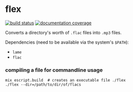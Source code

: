 flex
====

[![build status][travis-status-image]][travis-status]
[![documentation coverage][inch-status-image]][inch-status]

Converts a directory's worth of `.flac` files into `.mp3` files.

Dependencies (need to be available via the system's `$PATH`):

* `lame`
* `flac`

### compiling a file for commandline usage

    mix escript.build  # creates an executable file ./flex
    ./flex --dir=/path/to/dir/of/flacs

[inch-status]: http://inch-ci.org/github/alxndr/flex "documentation report at Inch-CI"
[inch-status-image]: http://inch-ci.org/github/alxndr/flex.svg?branch=master "documentation report at Inch-CI"
[travis-status]: https://travis-ci.org/alxndr/flex "test suite status at Travis-CI"
[travis-status-image]: https://travis-ci.org/alxndr/flex.svg?branch=master "test suite status at Travis-CI"
